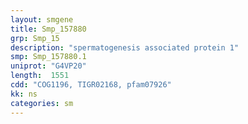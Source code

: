 ```yaml
---
layout: smgene
title: Smp_157880
grp: Smp_15
description: "spermatogenesis associated protein 1"
smp: Smp_157880.1
uniprot: "G4VP20"
length:  1551
cdd: "COG1196, TIGR02168, pfam07926"
kk: ns
categories: sm
---
```

